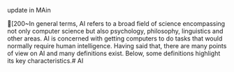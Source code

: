 update in MAin

[200~In general terms, AI refers to a broad field of science encompassing not only computer science but also psychology, philosophy, linguistics and other areas. AI is concerned with getting computers to do tasks that would normally require human intelligence. Having said that, there are many points of view on AI and many definitions exist. Below, some definitions highlight its key characteristics.# AI
